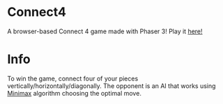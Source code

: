 # Connect4
A browser-based Connect 4 game made with Phaser 3! Play it [here!](https://iammanish17.github.io/Connect4/)

# Info
To win the game, connect four of your pieces vertically/horizontally/diagonally. The opponent is an AI that works using [Minimax](https://en.wikipedia.org/wiki/Minimax) algorithm choosing the optimal move.
